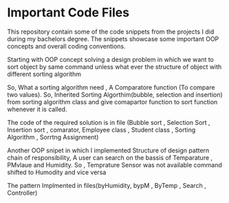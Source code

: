 # Important Code Files
This repository contain some of the code snippets from the projects I did during my bachelors degree. The snippets showcase some important OOP concepts and overall coding conventions.

Starting with OOP concept solving a design problem in which we want to sort object by same command unless what ever the structure of object with different sorting algorithm

So, What a sorting algorithm need , A Comparatore function (To compare two values). So, Inherited Sorting Algorthim(bubble, selection and insertion) from sorting algorithm class and give comapartor function to sort function whenever it is called.

The code of the required solution is in file (Bubble sort , Selection Sort , Insertion sort , comarator, Employee class , Student class , Sorting Algorithm , Sorrtng Assignment)

Another OOP snipet in which I implemented Structure of design pattern chain of responsibility, A user can search on the bassis of Temparature , PMvlaue and Humidity.  So , Temprature Sensor was not available command shifted to Humodity and vice versa

The pattern Implmented in files(byHumidity, bypM , ByTemp , Search , Controller)










